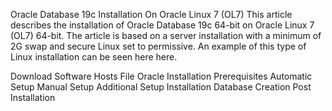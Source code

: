 Oracle Database 19c Installation On Oracle Linux 7 (OL7)
This article describes the installation of Oracle Database 19c 64-bit on Oracle Linux 7 (OL7) 64-bit. The article is based on a server installation with a minimum of 2G swap and secure Linux set to permissive. An example of this type of Linux installation can be seen here here.

Download Software
Hosts File
Oracle Installation Prerequisites
Automatic Setup
Manual Setup
Additional Setup
Installation
Database Creation
Post Installation
